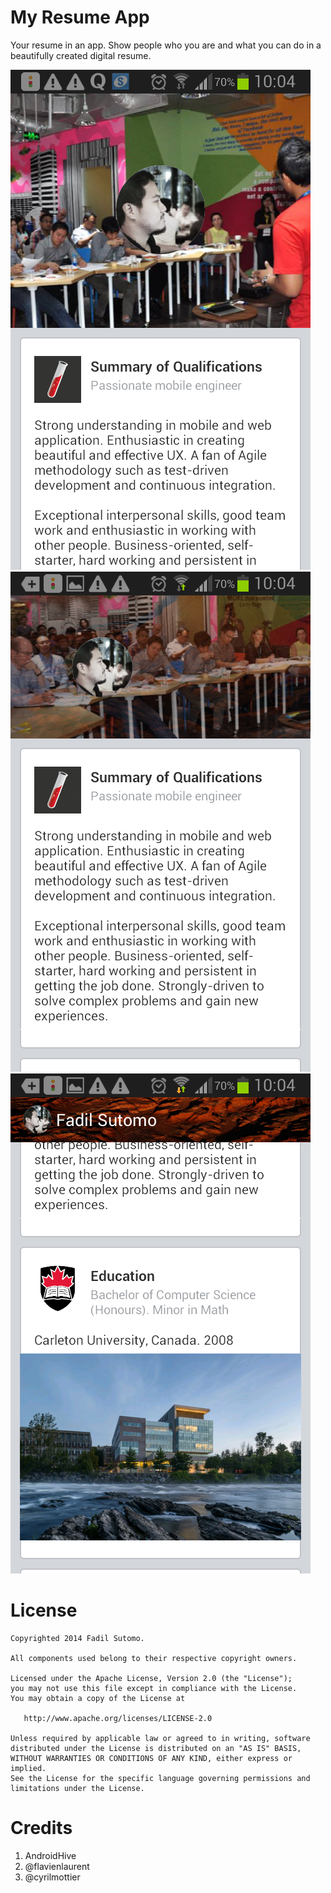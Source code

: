 # My Resume App

Your resume in an app.
Show people who you are and what you can do in a beautifully created digital resume.

![alt text](https://raw.githubusercontent.com/fadils/files/master/pics/resume_pic1.png "Screenshot 1")
![alt text](https://raw.githubusercontent.com/fadils/files/master/pics/resume_pic2.png "Screenshot 2")
![alt text](https://raw.githubusercontent.com/fadils/files/master/pics/resume_pic3.png "Screenshot 3")

# License

    Copyrighted 2014 Fadil Sutomo.

    All components used belong to their respective copyright owners.

    Licensed under the Apache License, Version 2.0 (the "License");
    you may not use this file except in compliance with the License.
    You may obtain a copy of the License at

       http://www.apache.org/licenses/LICENSE-2.0

    Unless required by applicable law or agreed to in writing, software
    distributed under the License is distributed on an "AS IS" BASIS,
    WITHOUT WARRANTIES OR CONDITIONS OF ANY KIND, either express or implied.
    See the License for the specific language governing permissions and
    limitations under the License.


# Credits

1. AndroidHive
2. @flavienlaurent
3. @cyrilmottier
